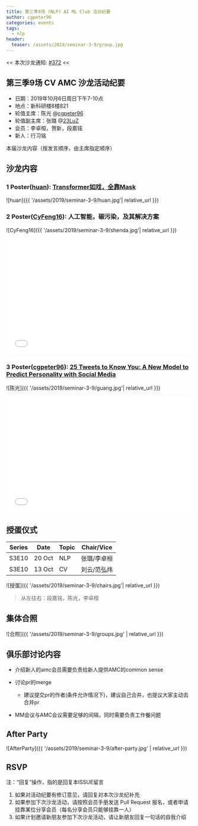 ```yaml
---
title: 第三季9场 (NLP) AI ML Club 活动纪要
author: cgpeter96
categories: events
tags:
  - nlp
header:
  teaser: /assets/2019/seminar-3-9/group.jpg
---
```


<< 本次沙龙通知: [#372](https://github.com/BUPT/ai-ml.club/issues/372)  <<

## 第三季9场 CV AMC 沙龙活动纪要

- 日期：2019年10月6日周日下午7-10点
- 地点：新科研楼8楼821
- 轮值主席：陈光 @[cgpeter96](https://github.com/cgpeter96)
- 轮值副主席：张璐 @[23LuZ](https://github.com/23LuZ)
- 会员：李卓桓，贺新，段嘉铭
- 新人：行习铭

本届沙龙内容（按发言顺序，由主席指定顺序）

## 沙龙内容

### 1 Poster([huan](https://github.com/@huan)): [Transformer如戏，全靠Mask](https://mp.weixin.qq.com/s?__biz=MzIwMTc4ODE0Mw==&mid=2247499793&idx=1&sn=685c54d27186a89dcf32d91ce0927274)

![huan]({{ '/assets/2019/seminar-3-9/huan.jpg'| relative_url }})

### 2 Poster([CyFeng16](https://github.com/CyFeng16)): 人工智能，碳污染，及其解决方案

![CyFeng16]({{ '/assets/2019/seminar-3-9/shenda.jpg'| relative_url }})

<div class="zoom-container" style="
    position: relative;
    padding-bottom:56.25%;
    padding-top:30px;
    height:0;
    overflow:hidden;
">
  <iframe
    src='{{
      '/assets/js/viewer-js/' | relative_url
    }}#{{
      '/assets/2019/seminar-3-9/CyFeng16.pdf' | relative_url
    }}'
    width='560'
    height='315'
    allowfullscreen
    webkitallowfullscreen
    frameborder="0"
    style="
      position: absolute;
      top:0;
      left:0;
      width:100%;
      height:100%;
    "
  ></iframe>
</div>

### 3 Poster([cgpeter96](https://github.com/cgpeter96)): [25 Tweets to Know You: A New Model to Predict Personality with Social Media](https://arxiv.org/abs/1704.05513)

![陈光]({{ '/assets/2019/seminar-3-9/guang.jpg'| relative_url }})

<div class="zoom-container" style="
    position: relative;
    padding-bottom:56.25%;
    padding-top:30px;
    height:0;
    overflow:hidden;
">
  <iframe
    src='{{
      '/assets/js/viewer-js/' | relative_url
    }}#{{
      '/assets/2019/seminar-3-9/cgpeter96.pdf' | relative_url
    }}'
    width='560'
    height='315'
    allowfullscreen
    webkitallowfullscreen
    frameborder="0"
    style="
      position: absolute;
      top:0;
      left:0;
      width:100%;
      height:100%;
    "
  ></iframe>
</div>

## 授蛋仪式

| Series |  Date  | Topic | Chair/Vice |
| ------ | ------ | ----- | ---------- |
| S3E10   |20 Oct | NLP   | 张璐/李卓桓    |
| S3E10  | 13 Oct | CV    | 刘云/范弘炜  |

![授蛋]({{ '/assets/2019/seminar-3-9/chairs.jpg'| relative_url }})

> 从左往右：段嘉铭，陈光，李卓桓

## 集体合照

![合照]({{ '/assets/2019/seminar-3-9/groups.jpg' | relative_url }})

## 俱乐部讨论内容

- 介绍新人的amc会员需要负责给新人提供AMC的common sense

- 讨论pr的merge
  - 建议提交pr的作者(条件允许情况下)，建议自己合并，也提议大家主动去合并pr

- MM会议与AMC会议需要足够的间隔，同时需要负责工作餐问题

## After Party

![AfterParty]({{ '/assets/2019/seminar-3-9/after-party.jpg' | relative_url }})

## RSVP

注：“回复”操作，指的是回复本ISSUE留言

1. 如果对活动纪要有修订意见，请回复对本次沙龙纪补充
2. 如果参加下次沙龙活动，请按照会员手册发送 Pull Request 报名，或者申请挂靠某位分享会员（每名分享会员只能够挂靠一人）
3. 如果计划邀请新朋友参加下次沙龙活动，请让新朋友回复一句话的自我介绍
